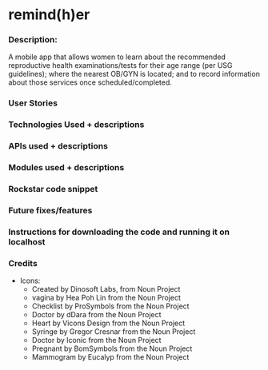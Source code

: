 # remind(h)er

### Description:
A mobile app that allows women to learn about the recommended reproductive health examinations/tests for their age range (per USG guidelines); where the nearest OB/GYN is located; and to record information about those services once scheduled/completed.

### User Stories

### Technologies Used + descriptions

### APIs used + descriptions

### Modules used + descriptions

### Rockstar code snippet

### Future fixes/features

### Instructions for downloading the code and running it on localhost

### Credits
- Icons:
	- Created by Dinosoft Labs, from Noun Project
	- vagina by Hea Poh Lin from the Noun Project
	- Checklist by ProSymbols from the Noun Project
	- Doctor by dDara from the Noun Project
	- Heart by Vicons Design from the Noun Project
	- Syringe by Gregor Cresnar from the Noun Project
	- Doctor by Iconic from the Noun Project
	- Pregnant by BomSymbols from the Noun Project
	- Mammogram by Eucalyp from the Noun Project